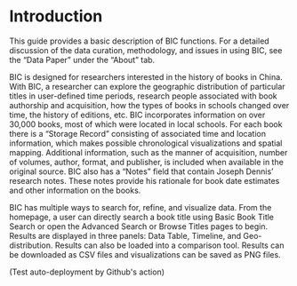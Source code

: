 # Introduction

This guide provides a basic description of BIC functions. For a detailed discussion of the data curation, methodology, and issues in using BIC, see the “Data Paper” under the “About” tab.

BIC is designed for researchers interested in the history of books in China. With BIC, a researcher can explore the geographic distribution of particular titles in user-defined time periods, research people associated with book authorship and acquisition, how the types of books in schools changed over time, the history of editions, etc. BIC incorporates information on over 30,000 books, most of which were located in local schools. For each book there is a “Storage Record” consisting of associated time and location information, which makes possible chronological visualizations and spatial mapping. Additional information, such as the manner of acquisition, number of volumes, author, format, and publisher, is included when available in the original source. BIC also has a “Notes” field that contain Joseph Dennis’ research notes. These notes provide his rationale for book date estimates and other information on the books.

BIC has multiple ways to search for, refine, and visualize data. From the homepage, a user can directly search a book title using Basic Book Title Search or open the Advanced Search or Browse Titles pages to begin. Results are displayed in three panels: Data Table, Timeline, and Geo-distribution. Results can also be loaded into a comparison tool. Results can be downloaded as CSV files and visualizations can be saved as PNG files.

(Test auto-deployment by Github's action)